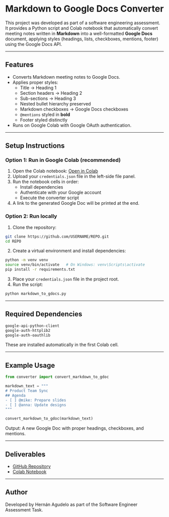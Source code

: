 # Markdown to Google Docs Converter

This project was developed as part of a software engineering assessment.  
It provides a Python script and Colab notebook that automatically convert meeting notes written in **Markdown** into a well-formatted **Google Docs** document, applying styles (headings, lists, checkboxes, mentions, footer) using the Google Docs API.

---

## Features
- Converts Markdown meeting notes to Google Docs.
- Applies proper styles:
  - Title → Heading 1
  - Section headers → Heading 2
  - Sub-sections → Heading 3
  - Nested bullet hierarchy preserved
  - Markdown checkboxes → Google Docs checkboxes
  - `@mentions` styled in **bold**
  - Footer styled distinctly
- Runs on Google Colab with Google OAuth authentication.

---

## Setup Instructions

### Option 1: Run in Google Colab (recommended)
1. Open the Colab notebook: [Open in Colab](https://colab.research.google.com/github/USERNAME/REPO/blob/main/Markdown_to_google_docs.ipynb)  
2. Upload your `credentials.json` file in the left-side file panel.  
3. Run the notebook cells in order:
   - Install dependencies
   - Authenticate with your Google account
   - Execute the converter script
4. A link to the generated Google Doc will be printed at the end.

### Option 2: Run locally
1. Clone the repository:
```bash
git clone https://github.com/USERNAME/REPO.git
cd REPO
```
2. Create a virtual environment and install dependencies:
```bash
python -m venv venv
source venv/bin/activate   # On Windows: venv\Scripts\activate
pip install -r requirements.txt
```
3. Place your `credentials.json` file in the project root.  
4. Run the script:
```bash
python markdown_to_gdocs.py
```

---

## Required Dependencies

```bash
google-api-python-client
google-auth-httplib2
google-auth-oauthlib
```

These are installed automatically in the first Colab cell.

---

## Example Usage

```python
from converter import convert_markdown_to_gdoc

markdown_text = """
# Product Team Sync
## Agenda
- [ ] @mike: Prepare slides
- [ ] @anna: Update designs
"""

convert_markdown_to_gdoc(markdown_text)
```

Output: A new Google Doc with proper headings, checkboxes, and mentions.

---

## Deliverables
- [GitHub Repository](https://github.com/USERNAME/REPO)
- [Colab Notebook](https://colab.research.google.com/github/USERNAME/REPO/blob/main/Markdown_to_google_docs.ipynb)

---

## Author
Developed by Hernán Agudelo as part of the Software Engineer Assessment Task.
